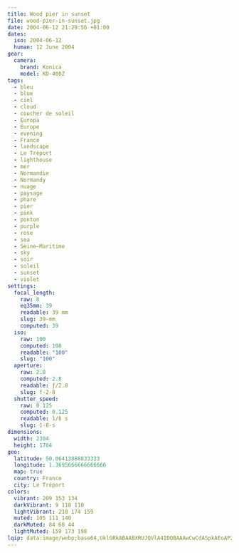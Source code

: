 ```yaml
---
title: Wood pier in sunset
file: wood-pier-in-sunset.jpg
date: 2004-06-12 21:29:56 +01:00
dates:
  iso: 2004-06-12
  human: 12 June 2004
gear:
  camera:
    brand: Konica
    model: KD-400Z
tags:
  - bleu
  - blue
  - ciel
  - cloud
  - coucher de soleil
  - Europa
  - Europe
  - evening
  - France
  - landscape
  - Le Tréport
  - lighthouse
  - mer
  - Normandie
  - Normandy
  - nuage
  - paysage
  - phare
  - pier
  - pink
  - ponton
  - purple
  - rose
  - sea
  - Seine-Maritime
  - sky
  - soir
  - soleil
  - sunset
  - violet
settings:
  focal_length:
    raw: 8
    eq35mm: 39
    readable: 39 mm
    slug: 39-mm
    computed: 39
  iso:
    raw: 100
    computed: 100
    readable: "100"
    slug: "100"
  aperture:
    raw: 2.8
    computed: 2.8
    readable: ƒ/2.8
    slug: f-2-8
  shutter_speed:
    raw: 0.125
    computed: 0.125
    readable: 1/8 s
    slug: 1-8-s
dimensions:
  width: 2304
  height: 1704
geo:
  latitude: 50.06413888833333
  longitude: 1.3695666666666666
  map: true
  country: France
  city: Le Tréport
colors:
  vibrant: 209 153 134
  darkVibrant: 9 118 110
  lightVibrant: 218 174 159
  muted: 105 111 140
  darkMuted: 84 68 44
  lightMuted: 159 173 198
lqip: data:image/webp;base64,UklGRkABAABXRUJQVlA4IDQBAAAwCwCdASpkAEoAP2mgwFi6tSejtBaMS1AtCWNtTYAFNSBzOJ16Zp1VKXG77Mf5aih8Nj0BYEN8x7EoA18cQc1AEHDPsGGrrhD5dPJ7RMCvgqMGJ4pQyHYY0wCPIwjvPJLhAAD+40vjuBHZO9K9w4rR1nCP02Pg05dluj/8Qg+mMOIWSRuqNtTW72JN/42ntwaahVnAfVbOoHTl6mGk4gHle0hSlQdUWWRfRRLJVgI0yNFZgxTLYvno9fJuUlfLKo+HvpeDWA3NbN+YYXzcmDPPEACRPqpGgJA2LxoPEj0bUrtDSqDyCPbxDZeJPX46JwLsnslN1OcBSHMWV9slVKTMJLtHpm/Jxo76E4ywruia99rBGIaYXuIJ63PrcnkP95J1eIeYaMunOF/TfKv+ltmNY+OgAA==
---
```




